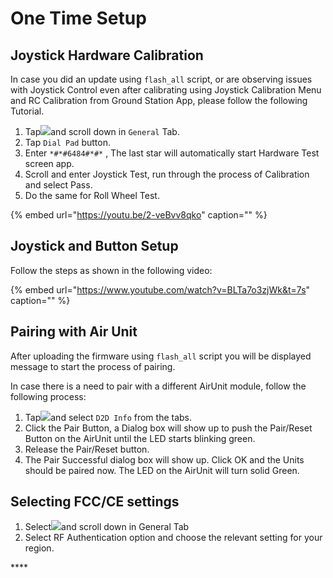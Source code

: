 # One Time Setup

## Joystick Hardware Calibration

In case you did an update using `flash_all` script, or are observing issues with Joystick Control even after calibrating using Joystick Calibration Menu and RC Calibration from Ground Station App, please follow the following Tutorial.

1. Tap![](../.gitbook/assets/windowsqgc.ico)and scroll down in `General` Tab.
2. Tap `Dial Pad` button.
3. Enter `*#*#6484#*#*` , The last star will automatically start Hardware Test screen app.
4. Scroll and enter Joystick Test, run through the process of Calibration and select Pass.
5. Do the same for Roll Wheel Test.

{% embed url="https://youtu.be/2-veBvv8qko" caption="" %}

## Joystick and Button Setup

Follow the steps as shown in the following video:

{% embed url="https://www.youtube.com/watch?v=BLTa7o3zjWk&t=7s" caption="" %}

## Pairing with Air Unit

After uploading the firmware using `flash_all` script you will be displayed message to start the process of pairing.

In case there is a need to pair with a different AirUnit module, follow the following process:

1. Tap![](../.gitbook/assets/windowsqgc%20%282%29.ico)and select `D2D Info` from the tabs.
2. Click the Pair Button, a Dialog box will show up to push the Pair/Reset Button on the AirUnit until the LED starts blinking green.
3. Release the Pair/Reset button.
4. The Pair Successful dialog box will show up. Click OK and the Units should be paired now. The LED on the AirUnit will turn solid Green.

## **Selecting FCC/CE settings**

1. Select![](../.gitbook/assets/windowsqgc%20%281%29.ico)and scroll down in General Tab
2. Select RF Authentication option and choose the relevant setting for your region.

\*\*\*\*

